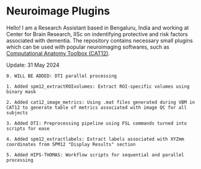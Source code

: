﻿# Neuroimage Plugins
Hello! I am a Research Assistant based in Bengaluru, India and working at Center for Brain Research, IISc on indentifying protective and risk factors associated with dementia. The repository contains necessary small plugins which can be used with popular neuroimaging softwares, such as <a href='https://neuro-jena.github.io/cat/'>Computational Anatomy Toolbox (CAT12)</a>. 

Update: 31 May 2024

```
0. WILL BE ADDED: DTI parallel processing

1. Added spm12_extractROIvolumes: Extract ROI-specific volumes using binary mask

2. Added cat12_image_metrics: Using .mat files generated during VBM in CAT12 to generate table of metrics associated with image QC for all subjects

3. Added DTI: Preprocessing pipeline using FSL commands turned into scripts for ease

4. Added spm12_extractlabels: Extract labels associated with XYZmm coordinates from SPM12 "Display Results" section

5. Added HIPS-THOMAS: Workflow scripts for sequential and parallel processing
```
